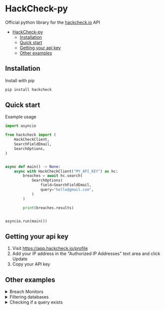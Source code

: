# HackCheck-py

Official python library for the [hackcheck.io](https://hackcheck.io) API

- [HackCheck-py](#hackcheck-py)
  - [Installation](#installation)
  - [Quick start](#quick-start)
  - [Getting your api key](#getting-your-api-key)
  - [Other examples](#other-examples)

## Installation

Install with pip

```sh
pip install hackcheck
```

## Quick start

Example usage

```py
import asyncio

from hackcheck import (
    HackCheckClient,
    SearchFieldEmail,
    SearchOptions,
)


async def main() -> None:
    async with HackCheckClient("MY_API_KEY") as hc:
        breaches = await hc.search(
            SearchOptions(
                field=SearchFieldEmail,
                query="hello@gmail.com",
            )
        )

        print(breaches.results)


asyncio.run(main())
```

## Getting your api key

1. Visit https://app.hackcheck.io/profile
2. Add your IP address in the "Authorized IP Addresses" text area and click Update
3. Copy your API key

## Other examples

<details>
<summary>Breach Monitors</summary>

```py
import asyncio

from hackcheck import HackCheckClient, UpdateDomainMonitorParams


async def main() -> None:
    async with HackCheckClient("MY_API_KEY") as hc:
        monitors = await hc.get_monitors()

        print(monitors.asset_monitors)
        print(monitors.domain_monitors)

        my_asset_monitor = await hc.get_asset_monitor("...")  # or hc.get_domain_monitor

        print(my_asset_monitor.status)
        print(my_asset_monitor.asset)

        # Updating a monitor
        domain_monitor = await hc.update_domain_monitor(
            "id123123123",
            UpdateDomainMonitorParams(
                domain="website.com",
                notification_email="notifications@example.com",
            ),
        )

        print(domain_monitor.domain)


asyncio.run(main())
```

</details>

<details>
<summary>Filtering databases</summary>

```py
import asyncio

from hackcheck import (
    HackCheckClient,
    SearchFieldEmail,
    SearchFilterOptions,
    SearchFilterUse,
    SearchOptions,
)


async def main() -> None:
    async with HackCheckClient("MY_API_KEY") as hc:
        # This will only yield results from "website.com" and "website.org"
        breaches = await hc.search(
            SearchOptions(
                field=SearchFieldEmail,
                query="example@example.com",
                filter=SearchFilterOptions(
                    type=SearchFilterUse, databases=["website.com", "other.com"]
                ),
            )
        )

        print(breaches.results)


asyncio.run(main())
```

</details>

<details>
<summary>Checking if a query exists</summary>

```py
import asyncio

from hackcheck import (
    CheckOptions,
    SearchFieldEmail,
    HackCheckClient,
)


async def main() -> None:
    async with HackCheckClient("MY_API_KEY") as hc:
        exists = await hc.check(
            CheckOptions(
                field=SearchFieldEmail,
                query="example@example.com",
            )
        )

        print(exists)


asyncio.run(main())
```

</details>
